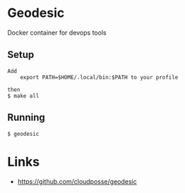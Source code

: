 # Geodesic

Docker container for devops tools

## Setup

    Add 
        export PATH=$HOME/.local/bin:$PATH to your profile

    then 
    $ make all


## Running
    $ geodesic


# Links
 * https://github.com/cloudposse/geodesic
